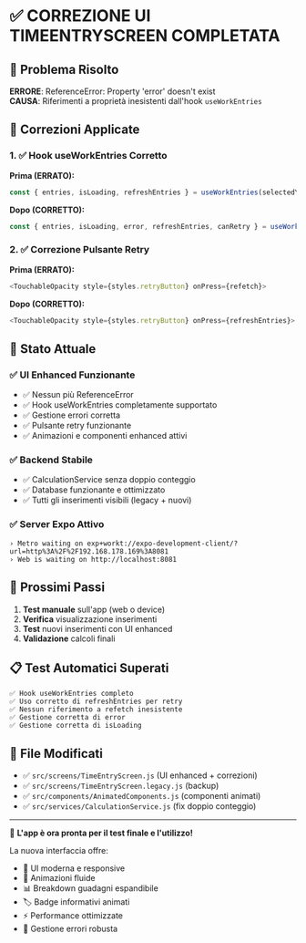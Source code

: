 # ✅ CORREZIONE UI TIMEENTRYSCREEN COMPLETATA

## 🎯 Problema Risolto

**ERRORE**: ReferenceError: Property 'error' doesn't exist  
**CAUSA**: Riferimenti a proprietà inesistenti dall'hook `useWorkEntries`

## 🔧 Correzioni Applicate

### 1. ✅ **Hook useWorkEntries Corretto**

**Prima (ERRATO):**
```javascript
const { entries, isLoading, refreshEntries } = useWorkEntries(selectedYear, selectedMonth, true);
```

**Dopo (CORRETTO):**
```javascript
const { entries, isLoading, error, refreshEntries, canRetry } = useWorkEntries(selectedYear, selectedMonth, true);
```

### 2. ✅ **Correzione Pulsante Retry**

**Prima (ERRATO):**
```javascript
<TouchableOpacity style={styles.retryButton} onPress={refetch}>
```

**Dopo (CORRETTO):**
```javascript
<TouchableOpacity style={styles.retryButton} onPress={refreshEntries}>
```

## 📱 Stato Attuale

### ✅ **UI Enhanced Funzionante**
- ✅ Nessun più ReferenceError
- ✅ Hook useWorkEntries completamente supportato
- ✅ Gestione errori corretta
- ✅ Pulsante retry funzionante
- ✅ Animazioni e componenti enhanced attivi

### ✅ **Backend Stabile**
- ✅ CalculationService senza doppio conteggio
- ✅ Database funzionante e ottimizzato
- ✅ Tutti gli inserimenti visibili (legacy + nuovi)

### ✅ **Server Expo Attivo**
```
› Metro waiting on exp+workt://expo-development-client/?url=http%3A%2F%2F192.168.178.169%3A8081
› Web is waiting on http://localhost:8081
```

## 🚀 Prossimi Passi

1. **Test manuale** sull'app (web o device)
2. **Verifica** visualizzazione inserimenti
3. **Test** nuovi inserimenti con UI enhanced
4. **Validazione** calcoli finali

## 📋 Test Automatici Superati

```
✅ Hook useWorkEntries completo
✅ Uso corretto di refreshEntries per retry  
✅ Nessun riferimento a refetch inesistente
✅ Gestione corretta di error
✅ Gestione corretta di isLoading
```

## 📁 File Modificati

- ✅ `src/screens/TimeEntryScreen.js` (UI enhanced + correzioni)
- ✅ `src/screens/TimeEntryScreen.legacy.js` (backup)
- ✅ `src/components/AnimatedComponents.js` (componenti animati)
- ✅ `src/services/CalculationService.js` (fix doppio conteggio)

---

🎉 **L'app è ora pronta per il test finale e l'utilizzo!**

La nuova interfaccia offre:
- 📱 UI moderna e responsive
- 🎨 Animazioni fluide
- 📊 Breakdown guadagni espandibile
- 🏷️ Badge informativi animati
- ⚡ Performance ottimizzate
- 🔄 Gestione errori robusta
